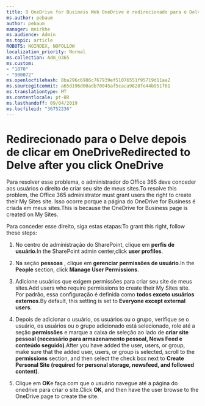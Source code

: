 ```yaml
---
title: O OneDrive for Business Web OneDrive é redirecionado para o Delve
ms.author: pebaum
author: pebaum
manager: mnirkhe
ms.audience: Admin
ms.topic: article
ROBOTS: NOINDEX, NOFOLLOW
localization_priority: Normal
ms.collection: Adm_O365
ms.custom:
- "1870"
- "900072"
ms.openlocfilehash: 8ba296c6986c767939ef51076551f95719d11aa2
ms.sourcegitcommit: a65d196d00adb70045af5caca9828fe44b951f61
ms.translationtype: MT
ms.contentlocale: pt-BR
ms.lasthandoff: 09/04/2019
ms.locfileid: "36752236"
---
```

# <a name="redirected-to-delve-after-you-click-onedrive"></a><span data-ttu-id="7520b-102">Redirecionado para o Delve depois de clicar em OneDrive</span><span class="sxs-lookup"><span data-stu-id="7520b-102">Redirected to Delve after you click OneDrive</span></span>

<span data-ttu-id="7520b-103">Para resolver esse problema, o administrador do Office 365 deve conceder aos usuários o direito de criar seu site de meus sites.</span><span class="sxs-lookup"><span data-stu-id="7520b-103">To resolve this problem, the Office 365 administrator must grant users the right to create their My Sites site.</span></span> <span data-ttu-id="7520b-104">Isso ocorre porque a página do OneDrive for Business é criada em meus sites.</span><span class="sxs-lookup"><span data-stu-id="7520b-104">This is because the OneDrive for Business page is created on My Sites.</span></span>

<span data-ttu-id="7520b-105">Para conceder esse direito, siga estas etapas:</span><span class="sxs-lookup"><span data-stu-id="7520b-105">To grant this right, follow these steps:</span></span>

1. <span data-ttu-id="7520b-106">No centro de administração do SharePoint, clique em **perfis de usuário**.</span><span class="sxs-lookup"><span data-stu-id="7520b-106">In the SharePoint admin center,click **user profiles**.</span></span>

2. <span data-ttu-id="7520b-107">Na seção **pessoas** , clique em **gerenciar permissões de usuário**.</span><span class="sxs-lookup"><span data-stu-id="7520b-107">In the **People** section, click **Manage User Permissions**.</span></span>

3. <span data-ttu-id="7520b-108">Adicione usuários que exigem permissões para criar seu site de meus sites.</span><span class="sxs-lookup"><span data-stu-id="7520b-108">Add users who require permissions to create their My Sites site.</span></span> <span data-ttu-id="7520b-109">Por padrão, essa configuração é definida como **todos exceto usuários externos**.</span><span class="sxs-lookup"><span data-stu-id="7520b-109">By default, this setting is set to **Everyone except external users**.</span></span>

4. <span data-ttu-id="7520b-110">Depois de adicionar o usuário, os usuários ou o grupo, verifique se o usuário, os usuários ou o grupo adicionado está selecionado, role até a seção **permissões** e marque a caixa de seleção ao lado de **criar site pessoal (necessário para armazenamento pessoal, News Feed e conteúdo seguido)**.</span><span class="sxs-lookup"><span data-stu-id="7520b-110">After you have added the user, users, or group, make sure that the added user, users, or group is selected, scroll to the **permissions** section, and then select the check box next to **Create Personal Site (required for personal storage, newsfeed, and followed content)**.</span></span>

5. <span data-ttu-id="7520b-111">Clique em **OK**e faça com que o usuário navegue até a página do onedrive para criar o site.</span><span class="sxs-lookup"><span data-stu-id="7520b-111">Click **OK**, and then have the user browse to the OneDrive page to create the site.</span></span>
